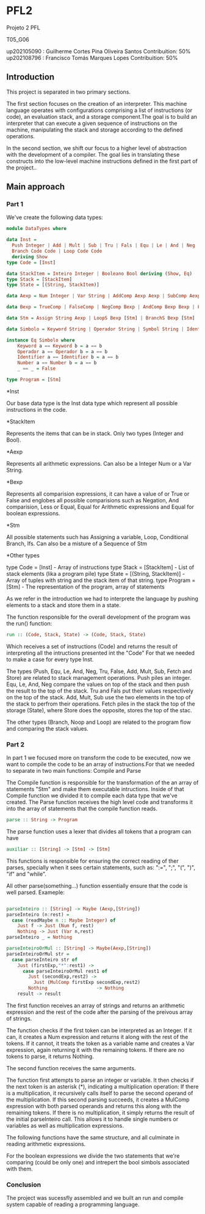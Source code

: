 # PFL2

Projeto 2 PFL

T05_G06

up202105090 : Guilherme Cortes Pina Oliveira Santos 
Contribuition: 50%
up202108796 : Francisco Tomás Marques Lopes
Contribuition: 50%

## Introduction

This project is separated in two primary sections. 

The first section focuses on the creation of an interpreter. This machine language operates with configurations comprising a list of instructions (or code), an evaluation stack, and a storage component.The goal is to build an interpreter that can execute a given sequence of instructions on the machine, manipulating the stack and storage according to the defined operations.

In the second section, we shift our focus to a higher level of abstraction with the development of a compiler. The goal lies in translating these constructs into the low-level machine instructions defined in the first part of the project..

## Main approach

### Part 1

We've create the following data types:

```hs
module DataTypes where

data Inst =
  Push Integer | Add | Mult | Sub | Tru | Fals | Equ | Le | And | Neg | Fetch String | Store String | Noop |
  Branch Code Code | Loop Code Code
  deriving Show
type Code = [Inst]

data StackItem = Inteiro Integer | Booleano Bool deriving (Show, Eq)
type Stack = [StackItem]
type State = [(String, StackItem)]

data Aexp = Num Integer | Var String | AddComp Aexp Aexp | SubComp Aexp Aexp | MulComp Aexp Aexp deriving Show

data Bexp = TrueComp | FalseComp | NegComp Bexp | AndComp Bexp Bexp | LessEq Aexp Aexp | Equals Aexp Aexp | EqualsBool Bexp Bexp deriving Show

data Stm = Assign String Aexp | LoopS Bexp [Stm] | BranchS Bexp [Stm] [Stm] | If Bexp Stm Stm | Seq [Stm] deriving Show

data Simbolo = Keyword String | Operador String | Symbol String | Identifier String | Number String deriving Show

instance Eq Simbolo where
    Keyword a == Keyword b = a == b
    Operador a == Operador b = a == b
    Identifier a == Identifier b = a == b
    Number a == Number b = a == b
    _ == _ = False

type Program = [Stm]
```

*Inst

Our base data type is the Inst data type which represent all possible instructions in the code.



*StackItem

Represents the items that can be in stack. Only two types (Integer and Bool).

*Aexp 

Represents all arithmetic expressions. Can also be a Integer Num or a Var String.

*Bexp

Represents all comparision expressions, it can have a value of or True or False and englobes all possible comparisions such as Negation, And comparision, Less or Equal, Equal for Arithmetic expressions and Equal for boolean expressions.

*Stm 

All possible statements such has Assigning a variable, Loop, Conditional Branch, Ifs. Can also be a misture of a Sequence of Stm

*Other types

type Code = [Inst] - Array of instructions
type Stack = [StackItem] - List of stack elements (lika a program pile)
type State = [(String, StackItem)] - Array of tuples with string and the stack item of that string.
type Program = [Stm] - The representation of the program, array of statements

As we refer in the introduction we had to interprete the language by pushing elements to a stack and store them in a state.

The function responsible for the overall development of the program was the run() function:

```hs
run :: (Code, Stack, State) -> (Code, Stack, State)
```

Which receives a set of instructions (Code) and returns the result of interpreting all the intructions presented int the "Code" 
For that we needed to make a case for every type Inst.

The types (Push, Equ, Le, And, Neg, Tru, False, Add, Mult, Sub, Fetch and Store) are related to stack management operations. Push piles an integer. Equ, Le, And, Neg compare the values on top of the stack and then push the result to the top of the stack. Tru and Fals put their values respectively on the top of the stack. Add, Mult, Sub use the two elements in the top of the stack to perfrom their operations. Fetch piles in the stack the top of the storage (State), where Store does the opposite, stores the top of the stac.

The other types (Branch, Noop and Loop) are related to the program flow and comparing the stack values.

### Part 2

In part 1 we focused more on transform the code to be executed, now we want to compile the code to be an array of instructions.For that we needed to separate in two main functions: Compile and Parse

The Compile function is responsible for the transformation of the an array of statements "Stm" and make them executable intructions.
Inside of that Compile function we divided it to compile each data type that we've created.
The Parse function receives the high level code and transforms it into the array of statements that the compile function reads.

```hs
parse :: String -> Program
```

The parse function uses a lexer that divides all tokens that a program can have
 
 ```hs
auxiliar :: [String] -> [Stm] -> [Stm]
```

This functions is responsible for ensuring the correct reading of ther parses, specially when it sees certain statements, such as:
":=", ";", "(", ")", "if" and "while".

All other parse(something...) function essentially ensure that the code is well parsed. Exameple:

```hs

parseInteiro :: [String] -> Maybe (Aexp,[String])
parseInteiro (n:rest) =
  case (readMaybe n :: Maybe Integer) of
    Just f -> Just (Num f, rest)
    Nothing -> Just (Var n,rest)
parseInteiro _ = Nothing

parseInteiroOrMul :: [String] -> Maybe(Aexp,[String])
parseInteiroOrMul str =
  case parseInteiro str of
    Just (firstExp,"*":rest1) ->
      case parseInteiroOrMul rest1 of
        Just (secondExp,rest2) ->
          Just (MulComp firstExp secondExp,rest2)
        Nothing                  -> Nothing
    result -> result
```

The first function receives an array of strings and returns an arithmetic expression and the rest of the code after the parsing of the preivous array of strings.

The function checks if the first token can be interpreted as an Integer. If it can, it creates a Num expression and returns it along with the rest of the tokens.
If it cannot, it treats the token as a variable name and creates a Var expression, again returning it with the remaining tokens.
If there are no tokens to parse, it returns Nothing.

The second function receives the same arguments.

The function first attempts to parse an integer or variable. It then checks if the next token is an asterisk (*), indicating a multiplication operation:
If there is a multiplication, it recursively calls itself to parse the second operand of the multiplication. If this second parsing succeeds, it creates a MulComp expression with both parsed operands and returns this along with the remaining tokens.
If there is no multiplication, it simply returns the result of the initial parseInteiro call. This allows it to handle single numbers or variables as well as multiplication expressions.

The following functions have the same structure, and all culminate in reading arithmetic expressions.

For the boolean expressions we divide the two statements that we're comparing (could be only one) and intrepert the bool simbols associated with them.


### Conclusion

The project was sucessfly assembled and we built an run and compile system capable of reading a programming language.